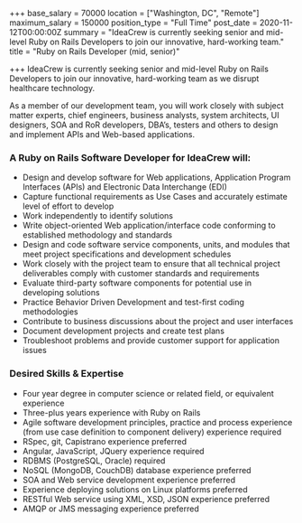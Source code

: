 +++
base_salary = 70000
location = ["Washington, DC", "Remote"]
maximum_salary = 150000
position_type = "Full Time"
post_date = 2020-11-12T00:00:00Z
summary = "IdeaCrew is currently seeking senior and mid-level Ruby on Rails Developers to join our innovative, hard-working team."
title = "Ruby on Rails Developer (mid, senior)"

+++
IdeaCrew is currently seeking senior and mid-level Ruby on Rails Developers to join our innovative, hard-working team as we disrupt healthcare technology.

As a member of our development team, you will work closely with subject matter experts, chief engineers, business analysts, system architects, UI designers, SOA and RoR developers, DBA’s, testers and others to design and implement APIs and Web-based applications.

### A Ruby on Rails Software Developer for IdeaCrew will:

* Design and develop software for Web applications, Application Program Interfaces (APIs) and Electronic Data Interchange (EDI)
* Capture functional requirements as Use Cases and accurately estimate level of effort to develop
* Work independently to identify solutions
* Write object-oriented Web application/interface code conforming to established methodology and standards
* Design and code software service components, units, and modules that meet project specifications and development schedules
* Work closely with the project team to ensure that all technical project deliverables comply with customer standards and requirements
* Evaluate third-party software components for potential use in developing solutions
* Practice Behavior Driven Development and test-first coding methodologies
* Contribute to business discussions about the project and user interfaces
* Document development projects and create test plans
* Troubleshoot problems and provide customer support for application issues

### Desired Skills & Expertise

* Four year degree in computer science or related field, or equivalent experience
* Three-plus years experience with Ruby on Rails
* Agile software development principles, practice and process experience (from use case definition to component delivery) experience required
* RSpec, git, Capistrano experience preferred
* Angular, JavaScript, JQuery experience required
* RDBMS (PostgreSQL, Oracle) required
* NoSQL (MongoDB, CouchDB) database experience preferred
* SOA and Web service development experience preferred
* Experience deploying solutions on Linux platforms preferred
* RESTful Web service using XML, XSD, JSON experience preferred
* AMQP or JMS messaging experience preferred
